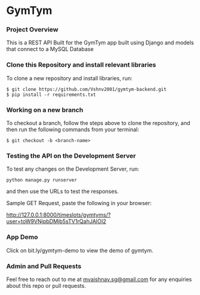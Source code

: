 # GymTym 

### Project Overview

This is a REST API Built for the GymTym app built using Django and models that connect to a MySQL Database

### Clone this Repository and install relevant libraries

To clone a new repository and install libraries, run:

```
$ git clone https://github.com/Vshnv2001/gymtym-backend.git
$ pip install -r requirements.txt
```

### Working on a new branch

To checkout a branch, follow the steps above to clone the repository, and then run the following commands from your terminal:

```
$ git checkout -b <branch-name>
```

### Testing the API on the Development Server

To test any changes on the Development Server, run:

```
python manage.py runserver 
```

and then use the URLs to test the responses.

Sample GET Request, paste the following in your browser:

http://127.0.0.1:8000/timeslots/gymtyms/?user=toW9VNjpbDMjb5sTV1rQahJAlOI2

### App Demo

Click on bit.ly/gymtym-demo to view the demo of gymtym.

### Admin and Pull Requests

Feel free to reach out to me at mvaishnav.sg@gmail.com for any enquiries about this repo or pull requests.
